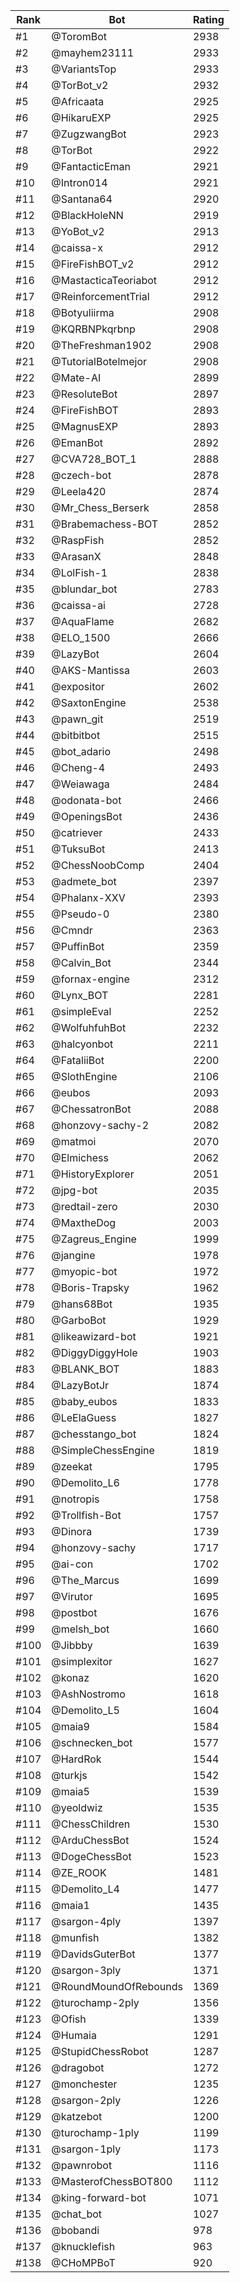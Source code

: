 Rank|Bot|Rating
---|---|---
#1|@ToromBot|2938
#2|@mayhem23111|2933
#3|@VariantsTop|2933
#4|@TorBot_v2|2932
#5|@Africaata|2925
#6|@HikaruEXP|2925
#7|@ZugzwangBot|2923
#8|@TorBot|2922
#9|@FantacticEman|2921
#10|@Intron014|2921
#11|@Santana64|2920
#12|@BlackHoleNN|2919
#13|@YoBot_v2|2913
#14|@caissa-x|2912
#15|@FireFishBOT_v2|2912
#16|@MastacticaTeoriabot|2912
#17|@ReinforcementTrial|2912
#18|@Botyuliirma|2908
#19|@KQRBNPkqrbnp|2908
#20|@TheFreshman1902|2908
#21|@TutorialBotelmejor|2908
#22|@Mate-AI|2899
#23|@ResoluteBot|2897
#24|@FireFishBOT|2893
#25|@MagnusEXP|2893
#26|@EmanBot|2892
#27|@CVA728_BOT_1|2888
#28|@czech-bot|2878
#29|@Leela420|2874
#30|@Mr_Chess_Berserk|2858
#31|@Brabemachess-BOT|2852
#32|@RaspFish|2852
#33|@ArasanX|2848
#34|@LolFish-1|2838
#35|@blundar_bot|2783
#36|@caissa-ai|2728
#37|@AquaFlame|2682
#38|@ELO_1500|2666
#39|@LazyBot|2604
#40|@AKS-Mantissa|2603
#41|@expositor|2602
#42|@SaxtonEngine|2538
#43|@pawn_git|2519
#44|@bitbitbot|2515
#45|@bot_adario|2498
#46|@Cheng-4|2493
#47|@Weiawaga|2484
#48|@odonata-bot|2466
#49|@OpeningsBot|2436
#50|@catriever|2433
#51|@TuksuBot|2413
#52|@ChessNoobComp|2404
#53|@admete_bot|2397
#54|@Phalanx-XXV|2393
#55|@Pseudo-0|2380
#56|@Cmndr|2363
#57|@PuffinBot|2359
#58|@Calvin_Bot|2344
#59|@fornax-engine|2312
#60|@Lynx_BOT|2281
#61|@simpleEval|2252
#62|@WolfuhfuhBot|2232
#63|@halcyonbot|2211
#64|@FataliiBot|2200
#65|@SlothEngine|2106
#66|@eubos|2093
#67|@ChessatronBot|2088
#68|@honzovy-sachy-2|2082
#69|@matmoi|2070
#70|@Elmichess|2062
#71|@HistoryExplorer|2051
#72|@jpg-bot|2035
#73|@redtail-zero|2030
#74|@MaxtheDog|2003
#75|@Zagreus_Engine|1999
#76|@jangine|1978
#77|@myopic-bot|1972
#78|@Boris-Trapsky|1962
#79|@hans68Bot|1935
#80|@GarboBot|1929
#81|@likeawizard-bot|1921
#82|@DiggyDiggyHole|1903
#83|@BLANK_BOT|1883
#84|@LazyBotJr|1874
#85|@baby_eubos|1833
#86|@LeElaGuess|1827
#87|@chesstango_bot|1824
#88|@SimpleChessEngine|1819
#89|@zeekat|1795
#90|@Demolito_L6|1778
#91|@notropis|1758
#92|@Trollfish-Bot|1757
#93|@Dinora|1739
#94|@honzovy-sachy|1717
#95|@ai-con|1702
#96|@The_Marcus|1699
#97|@Virutor|1695
#98|@postbot|1676
#99|@melsh_bot|1660
#100|@Jibbby|1639
#101|@simplexitor|1627
#102|@konaz|1620
#103|@AshNostromo|1618
#104|@Demolito_L5|1604
#105|@maia9|1584
#106|@schnecken_bot|1577
#107|@HardRok|1544
#108|@turkjs|1542
#109|@maia5|1539
#110|@yeoldwiz|1535
#111|@ChessChildren|1530
#112|@ArduChessBot|1524
#113|@DogeChessBot|1523
#114|@ZE_ROOK|1481
#115|@Demolito_L4|1477
#116|@maia1|1435
#117|@sargon-4ply|1397
#118|@munfish|1382
#119|@DavidsGuterBot|1377
#120|@sargon-3ply|1371
#121|@RoundMoundOfRebounds|1369
#122|@turochamp-2ply|1356
#123|@Ofish|1339
#124|@Humaia|1291
#125|@StupidChessRobot|1287
#126|@dragobot|1272
#127|@monchester|1235
#128|@sargon-2ply|1226
#129|@katzebot|1200
#130|@turochamp-1ply|1199
#131|@sargon-1ply|1173
#132|@pawnrobot|1116
#133|@MasterofChessBOT800|1112
#134|@king-forward-bot|1071
#135|@chat_bot|1027
#136|@bobandi|978
#137|@knucklefish|963
#138|@CHoMPBoT|920
